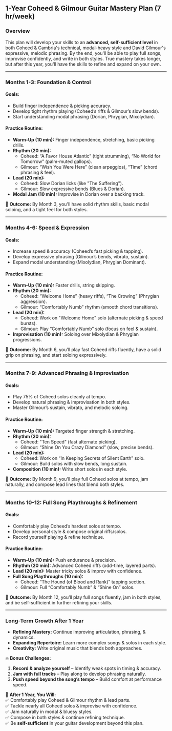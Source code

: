 ## **1-Year Coheed & Gilmour Guitar Mastery Plan (7 hr/week)**  

### **Overview**  
This plan will develop your skills to an **advanced, self-sufficient level** in both Coheed & Cambria's technical, modal-heavy style and David Gilmour's expressive, melodic phrasing. By the end, you'll be able to play full songs, improvise confidently, and write in both styles. True mastery takes longer, but after this year, you'll have the skills to refine and expand on your own.

---
### **Months 1-3: Foundation & Control**

#### **Goals:**  
- Build finger independence & picking accuracy.
- Develop tight rhythm playing (Coheed’s riffs & Gilmour’s slow bends).
- Start understanding modal phrasing (Dorian, Phrygian, Mixolydian).

#### **Practice Routine:**  
- **Warm-Up (10 min):** Finger independence, stretching, basic picking drills.  
- **Rhythm (20 min):**
  - Coheed: “A Favor House Atlantic” (tight strumming), “No World for Tomorrow” (palm-muted gallops).
  - Gilmour: “Wish You Were Here” (clean arpeggios), “Time” (chord phrasing & feel).
- **Lead (20 min):**
  - Coheed: Slow Dorian licks (like "The Suffering").
  - Gilmour: Slow expressive bends (Blues & Dorian).
- **Modal Jam (10 min):** Improvise in Dorian over a backing track.

📌 **Outcome:** By Month 3, you'll have solid rhythm skills, basic modal soloing, and a tight feel for both styles.

---
### **Months 4-6: Speed & Expression**

#### **Goals:**  
- Increase speed & accuracy (Coheed’s fast picking & tapping).
- Develop expressive phrasing (Gilmour’s bends, vibrato, sustain).
- Expand modal understanding (Mixolydian, Phrygian Dominant).

#### **Practice Routine:**  
- **Warm-Up (10 min):** Faster drills, string skipping.
- **Rhythm (20 min):**
  - Coheed: “Welcome Home” (heavy riffs), “The Crowing” (Phrygian aggression).
  - Gilmour: “Comfortably Numb” rhythm (smooth chord transitions).
- **Lead (20 min):**
  - Coheed: Work on "Welcome Home" solo (alternate picking & speed bursts).
  - Gilmour: Play “Comfortably Numb” solo (focus on feel & sustain).
- **Improvisation (10 min):** Soloing over Mixolydian & Phrygian progressions.

📌 **Outcome:** By Month 6, you’ll play fast Coheed riffs fluently, have a solid grip on phrasing, and start soloing expressively.

---
### **Months 7-9: Advanced Phrasing & Improvisation**

#### **Goals:**  
- Play 75% of Coheed solos cleanly at tempo.
- Develop natural phrasing & improvisation in both styles.
- Master Gilmour’s sustain, vibrato, and melodic soloing.

#### **Practice Routine:**  
- **Warm-Up (10 min):** Targeted finger strength & stretching.
- **Rhythm (20 min):**
  - Coheed: "Ten Speed" (fast alternate picking).
  - Gilmour: “Shine On You Crazy Diamond” (slow, precise bends).
- **Lead (20 min):**
  - Coheed: Work on “In Keeping Secrets of Silent Earth” solo.
  - Gilmour: Build solos with slow bends, long sustain.
- **Composition (10 min):** Write short solos in each style.

📌 **Outcome:** By Month 9, you’ll play full Coheed solos at tempo, jam naturally, and compose lead lines that blend both styles.

---
### **Months 10-12: Full Song Playthroughs & Refinement**

#### **Goals:**  
- Comfortably play Coheed’s hardest solos at tempo.
- Develop personal style & compose original riffs/solos.
- Record yourself playing & refine technique.

#### **Practice Routine:**  
- **Warm-Up (10 min):** Push endurance & precision.
- **Rhythm (20 min):** Advanced Coheed riffs (odd-time, layered parts).
- **Lead (20 min):** Master tricky solos & improv with confidence.
- **Full Song Playthroughs (10 min):**
  - Coheed: “The Hound (of Blood and Rank)” tapping section.
  - Gilmour: Full “Comfortably Numb” & “Shine On” solos.

📌 **Outcome:** By Month 12, you’ll play full songs fluently, jam in both styles, and be self-sufficient in further refining your skills.

---
### **Long-Term Growth After 1 Year**  
- **Refining Mastery:** Continue improving articulation, phrasing, & dynamics.
- **Expanding Repertoire:** Learn more complex songs & solos in each style.
- **Creativity:** Write original music that blends both approaches.

🔥 **Bonus Challenges:**  
1. **Record & analyze yourself** – Identify weak spots in timing & accuracy.
2. **Jam with full tracks** – Play along to develop phrasing naturally.
3. **Push speed beyond the song’s tempo** – Build comfort at performance speed.

🎯 **After 1 Year, You Will:**  
✅ Comfortably play Coheed & Gilmour rhythm & lead parts.  
✅ Tackle nearly all Coheed solos & improvise with confidence.  
✅ Jam naturally in modal & bluesy styles.  
✅ Compose in both styles & continue refining technique.  
✅ Be **self-sufficient** in your guitar development beyond this plan.


